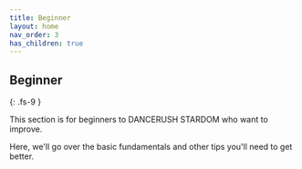 ```yaml
---
title: Beginner
layout: home
nav_order: 3
has_children: true
---
```

## Beginner
{: .fs-9 }

This section is for beginners to DANCERUSH STARDOM who want to improve. 

Here, we'll go over the basic fundamentals and other tips you'll need to get better.